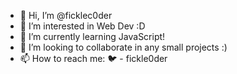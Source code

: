 - 👋 Hi, I’m @ficklec0der
- 👀 I’m interested in Web Dev :D
- 🌱 I’m currently learning JavaScript!
- 💞️ I’m looking to collaborate in any small projects :)
- 📫 How to reach me: 🐦 - fickle0der

<!---
ficklec0der/ficklec0der is a ✨ special ✨ repository because its `README.md` (this file) appears on your GitHub profile.
You can click the Preview link to take a look at your changes.
--->
